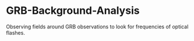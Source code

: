 # GRB-Background-Analysis
Observing fields around GRB observations to look for frequencies of optical flashes.
